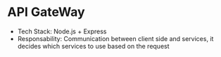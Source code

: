 # API GateWay

- Tech Stack: Node.js + Express
- Responsability:
  Communication between client side and services, it decides which services to use based on the request
